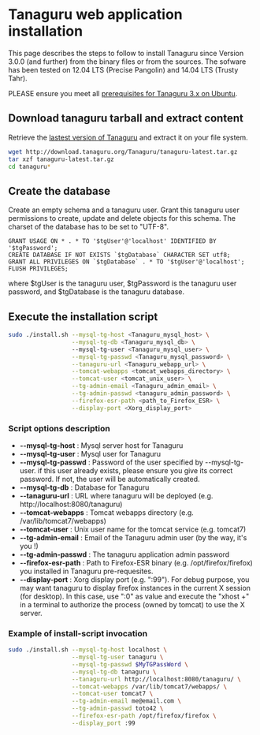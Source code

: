 # Tanaguru web application installation

This page describes the steps to follow to install Tanaguru since Version 3.0.0 (and further) from the binary files or from the sources. The sofware has been tested on 12.04 LTS (Precise Pangolin) and 14.04 LTS (Trusty Tahr).

PLEASE ensure you meet all [prerequisites for Tanaguru 3.x on Ubuntu](#prerequisites).

## Download tanaguru tarball and extract content

Retrieve the [lastest version of Tanaguru](http://download.tanaguru.org/Tanaguru/tanaguru-latest.tar.gz) and extract it on your file system. 

```sh
wget http://download.tanaguru.org/Tanaguru/tanaguru-latest.tar.gz
tar xzf tanaguru-latest.tar.gz
cd tanaguru*
```

## Create the database

Create an empty schema and a tanaguru user. Grant this tanaguru user permissions to create, update and delete objects for this schema. The charset of the database has to be set to "UTF-8".

```mysql
GRANT USAGE ON * . * TO '$tgUser'@'localhost' IDENTIFIED BY '$tgPassword';
CREATE DATABASE IF NOT EXISTS `$tgDatabase` CHARACTER SET utf8;
GRANT ALL PRIVILEGES ON `$tgDatabase` . * TO '$tgUser'@'localhost';
FLUSH PRIVILEGES;
```

where $tgUser is the tanaguru user, $tgPassword is the tanaguru user password, and $tgDatabase is the tanaguru database.

## Execute the installation script

```sh
sudo ./install.sh --mysql-tg-host <Tanaguru_mysql_host> \
                  --mysql-tg-db <Tanaguru_mysql_db> \ 
                  --mysql-tg-user <Tanaguru_mysql_user> \
                  --mysql-tg-passwd <Tanaguru_mysql_password> \
                  --tanaguru-url <Tanaguru_webapp_url> \
                  --tomcat-webapps <tomcat_webapps_directory> \
                  --tomcat-user <tomcat_unix_user> \
                  --tg-admin-email <Tanaguru_admin_email> \
                  --tg-admin-passwd <tanaguru_admin_password> \
                  --firefox-esr-path <path_to_Firefox_ESR> \
                  --display-port <Xorg_display_port>
```

### Script options description

* **--mysql-tg-host** : Mysql server host for Tanaguru
* **--mysql-tg-user** : Mysql user for Tanaguru
* **--mysql-tg-passwd** : Password of the user specified by --mysql-tg-user. if this user already exists, please ensure you give its correct password. If not, the user will be automatically created.
* **--mysql-tg-db** : Database for Tanaguru
* **--tanaguru-url** : URL where tanaguru will be deployed (e.g. http://localhost:8080/tanaguru)
* **--tomcat-webapps** : Tomcat webapps directory (e.g. /var/lib/tomcat7/webapps)
* **--tomcat-user** : Unix user name for the tomcat service (e.g. tomcat7)
* **--tg-admin-email** : Email of the Tanaguru admin user (by the way, it's you !)
* **--tg-admin-passwd** : The tanaguru application admin password
* **--firefox-esr-path** : Path to Firefox-ESR binary (e.g. /opt/firefox/firefox) you installed in Tanaguru pre-requesites.
* **--display-port** : Xorg display port (e.g. ":99"). For debug purpose, you may want tanaguru to display firefox instances in the current X session (for desktop). In this case, use ":0" as value and execute the "xhost +" in a terminal to authorize the process (owned by tomcat) to use the X server.

### Example of install-script invocation

```sh
sudo ./install.sh --mysql-tg-host localhost \
                  --mysql-tg-user tanaguru \
                  --mysql-tg-passwd $MyTGPassWord \
                  --mysql-tg-db tanaguru \
                  --tanaguru-url http://localhost:8080/tanaguru/ \
                  --tomcat-webapps /var/lib/tomcat7/webapps/ \
                  --tomcat-user tomcat7 \
                  --tg-admin-email me@email.com \
                  --tg-admin-passwd toto42 \
                  --firefox-esr-path /opt/firefox/firefox \
                  --display_port :99
```
